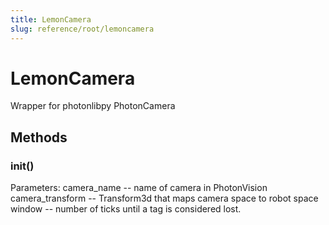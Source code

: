 ```yaml
---
title: LemonCamera
slug: reference/root/lemoncamera
---
```


# LemonCamera

Wrapper for photonlibpy PhotonCamera

## Methods

### __init__()

Parameters:
camera_name -- name of camera in PhotonVision
camera_transform -- Transform3d that maps camera space to robot space
window -- number of ticks until a tag is considered lost.

